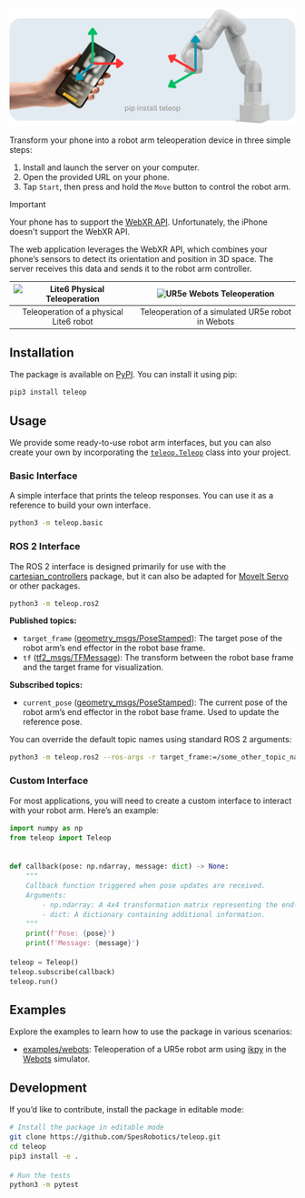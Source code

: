 ![Teleop](./media/teleop.png)

Transform your phone into a robot arm teleoperation device in three simple steps:

1. Install and launch the server on your computer.
2. Open the provided URL on your phone.
3. Tap `Start`, then press and hold the `Move` button to control the robot arm.

> [!IMPORTANT]  
> Your phone has to support the [WebXR API](https://developer.mozilla.org/en-US/docs/Web/API/WebXR_Device_API). Unfortunately, the iPhone doesn't support the WebXR API.

The web application leverages the WebXR API, which combines your phone’s sensors to detect its orientation and position in 3D space. The server receives this data and sends it to the robot arm controller.

| ![Lite6 Physical Teleoperation](./media/lite6_physical_teleop.gif)  | ![UR5e Webots Teleoperation](./media/ur5e_webots.gif) |
|:-------------------------------------------------------------------:|:----------------------------------------------------:|
| Teleoperation of a physical Lite6 robot                             | Teleoperation of a simulated UR5e robot in Webots    |

## Installation

The package is available on [PyPI](https://pypi.org/project/teleop/). You can install it using pip:

```bash
pip3 install teleop
```

## Usage

We provide some ready-to-use robot arm interfaces, but you can also create your own by incorporating the [`teleop.Teleop`](./teleop/__init__.py) class into your project.

### Basic Interface

A simple interface that prints the teleop responses. You can use it as a reference to build your own interface.

```bash
python3 -m teleop.basic
```

### ROS 2 Interface

The ROS 2 interface is designed primarily for use with the [cartesian_controllers](https://github.com/fzi-forschungszentrum-informatik/cartesian_controllers) package, but it can also be adapted for [MoveIt Servo](https://moveit.picknik.ai/main/doc/examples/realtime_servo/realtime_servo_tutorial.html) or other packages.

```bash
python3 -m teleop.ros2
```

**Published topics:**
- `target_frame` ([geometry_msgs/PoseStamped](https://docs.ros2.org/latest/api/geometry_msgs/msg/PoseStamped.html)): The target pose of the robot arm’s end effector in the robot base frame.
- `tf` ([tf2_msgs/TFMessage](https://docs.ros2.org/latest/api/tf2_msgs/msg/TFMessage.html)): The transform between the robot base frame and the target frame for visualization.

**Subscribed topics:**
- `current_pose` ([geometry_msgs/PoseStamped](https://docs.ros2.org/latest/api/geometry_msgs/msg/PoseStamped.html)): The current pose of the robot arm’s end effector in the robot base frame. Used to update the reference pose.

You can override the default topic names using standard ROS 2 arguments:

```bash
python3 -m teleop.ros2 --ros-args -r target_frame:=/some_other_topic_name
```

### Custom Interface

For most applications, you will need to create a custom interface to interact with your robot arm. Here’s an example:

```python
import numpy as np
from teleop import Teleop


def callback(pose: np.ndarray, message: dict) -> None:
    """
    Callback function triggered when pose updates are received.
    Arguments:
        - np.ndarray: A 4x4 transformation matrix representing the end-effector target pose.
        - dict: A dictionary containing additional information.
    """
    print(f'Pose: {pose}')
    print(f'Message: {message}')

teleop = Teleop()
teleop.subscribe(callback)
teleop.run()
```

## Examples

Explore the examples to learn how to use the package in various scenarios:

- [examples/webots](./examples/webots): Teleoperation of a UR5e robot arm using [ikpy](https://github.com/Phylliade/ikpy) in the [Webots](https://github.com/cyberbotics/webots/) simulator.

## Development

If you’d like to contribute, install the package in editable mode:

```bash
# Install the package in editable mode
git clone https://github.com/SpesRobotics/teleop.git
cd teleop
pip3 install -e .

# Run the tests
python3 -m pytest
```
